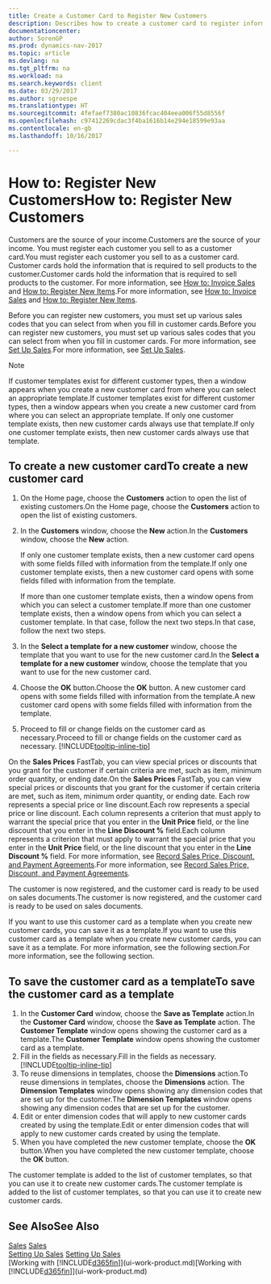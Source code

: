 ```yaml
---
title: Create a Customer Card to Register New Customers
description: Describes how to create a customer card to register information about each new customer or client that you sell to.
documentationcenter: 
author: SorenGP
ms.prod: dynamics-nav-2017
ms.topic: article
ms.devlang: na
ms.tgt_pltfrm: na
ms.workload: na
ms.search.keywords: client
ms.date: 03/29/2017
ms.author: sgroespe
ms.translationtype: HT
ms.sourcegitcommit: 4fefaef7380ac10836fcac404eea006f55d8556f
ms.openlocfilehash: c97412269cdac3f4ba1616b14e294e18599e93aa
ms.contentlocale: en-gb
ms.lasthandoff: 10/16/2017

---
```

# <a name="how-to-register-new-customers"></a><span data-ttu-id="25ccf-103">How to: Register New Customers</span><span class="sxs-lookup"><span data-stu-id="25ccf-103">How to: Register New Customers</span></span>
<span data-ttu-id="25ccf-104">Customers are the source of your income.</span><span class="sxs-lookup"><span data-stu-id="25ccf-104">Customers are the source of your income.</span></span> <span data-ttu-id="25ccf-105">You must register each customer you sell to as a customer card.</span><span class="sxs-lookup"><span data-stu-id="25ccf-105">You must register each customer you sell to as a customer card.</span></span> <span data-ttu-id="25ccf-106">Customer cards hold the information that is required to sell products to the customer.</span><span class="sxs-lookup"><span data-stu-id="25ccf-106">Customer cards hold the information that is required to sell products to the customer.</span></span> <span data-ttu-id="25ccf-107">For more information, see [How to: Invoice Sales](sales-how-invoice-sales.md) and [How to: Register New Items](inventory-how-register-new-items.md).</span><span class="sxs-lookup"><span data-stu-id="25ccf-107">For more information, see [How to: Invoice Sales](sales-how-invoice-sales.md) and [How to: Register New Items](inventory-how-register-new-items.md).</span></span>  

<span data-ttu-id="25ccf-108">Before you can register new customers, you must set up various sales codes that you can select from when you fill in customer cards.</span><span class="sxs-lookup"><span data-stu-id="25ccf-108">Before you can register new customers, you must set up various sales codes that you can select from when you fill in customer cards.</span></span> <span data-ttu-id="25ccf-109">For more information, see [Set Up Sales](sales-setup-sales.md).</span><span class="sxs-lookup"><span data-stu-id="25ccf-109">For more information, see [Set Up Sales](sales-setup-sales.md).</span></span>

> [!NOTE]  
>   <span data-ttu-id="25ccf-110">If customer templates exist for different customer types, then a window appears when you create a new customer card from where you can select an appropriate template.</span><span class="sxs-lookup"><span data-stu-id="25ccf-110">If customer templates exist for different customer types, then a window appears when you create a new customer card from where you can select an appropriate template.</span></span> <span data-ttu-id="25ccf-111">If only one customer template exists, then new customer cards always use that template.</span><span class="sxs-lookup"><span data-stu-id="25ccf-111">If only one customer template exists, then new customer cards always use that template.</span></span>

## <a name="to-create-a-new-customer-card"></a><span data-ttu-id="25ccf-112">To create a new customer card</span><span class="sxs-lookup"><span data-stu-id="25ccf-112">To create a new customer card</span></span>
1. <span data-ttu-id="25ccf-113">On the Home page, choose the **Customers** action to open the list of existing customers.</span><span class="sxs-lookup"><span data-stu-id="25ccf-113">On the Home page, choose the **Customers** action to open the list of existing customers.</span></span>  
2. <span data-ttu-id="25ccf-114">In the **Customers** window, choose the **New** action.</span><span class="sxs-lookup"><span data-stu-id="25ccf-114">In the **Customers** window, choose the **New** action.</span></span>

    <span data-ttu-id="25ccf-115">If only one customer template exists, then a new customer card opens with some fields filled with information from the template.</span><span class="sxs-lookup"><span data-stu-id="25ccf-115">If only one customer template exists, then a new customer card opens with some fields filled with information from the template.</span></span>

    <span data-ttu-id="25ccf-116">If more than one customer template exists, then a window opens from which you can select a customer template.</span><span class="sxs-lookup"><span data-stu-id="25ccf-116">If more than one customer template exists, then a window opens from which you can select a customer template.</span></span> <span data-ttu-id="25ccf-117">In that case, follow the next two steps.</span><span class="sxs-lookup"><span data-stu-id="25ccf-117">In that case, follow the next two steps.</span></span>
3. <span data-ttu-id="25ccf-118">In the **Select a template for a new customer** window, choose the template that you want to use for the new customer card.</span><span class="sxs-lookup"><span data-stu-id="25ccf-118">In the **Select a template for a new customer** window, choose the template that you want to use for the new customer card.</span></span>
4. <span data-ttu-id="25ccf-119">Choose the **OK** button.</span><span class="sxs-lookup"><span data-stu-id="25ccf-119">Choose the **OK** button.</span></span> <span data-ttu-id="25ccf-120">A new customer card opens with some fields filled with information from the template.</span><span class="sxs-lookup"><span data-stu-id="25ccf-120">A new customer card opens with some fields filled with information from the template.</span></span>  
5. <span data-ttu-id="25ccf-121">Proceed to fill or change fields on the customer card as necessary.</span><span class="sxs-lookup"><span data-stu-id="25ccf-121">Proceed to fill or change fields on the customer card as necessary.</span></span> [!INCLUDE[tooltip-inline-tip](includes/tooltip-inline-tip_md.md)]

<span data-ttu-id="25ccf-122">On the **Sales Prices** FastTab, you can view special prices or discounts that you grant for the customer if certain criteria are met, such as item, minimum order quantity, or ending date.</span><span class="sxs-lookup"><span data-stu-id="25ccf-122">On the **Sales Prices** FastTab, you can view special prices or discounts that you grant for the customer if certain criteria are met, such as item, minimum order quantity, or ending date.</span></span> <span data-ttu-id="25ccf-123">Each row represents a special price or line discount.</span><span class="sxs-lookup"><span data-stu-id="25ccf-123">Each row represents a special price or line discount.</span></span> <span data-ttu-id="25ccf-124">Each column represents a criterion that must apply to warrant the special price that you enter in the **Unit Price** field, or the line discount that you enter in the **Line Discount %** field.</span><span class="sxs-lookup"><span data-stu-id="25ccf-124">Each column represents a criterion that must apply to warrant the special price that you enter in the **Unit Price** field, or the line discount that you enter in the **Line Discount %** field.</span></span> <span data-ttu-id="25ccf-125">For more information, see [Record Sales Price, Discount, and Payment Agreements](sales-how-record-sales-price-discount-payment-agreements.md).</span><span class="sxs-lookup"><span data-stu-id="25ccf-125">For more information, see [Record Sales Price, Discount, and Payment Agreements](sales-how-record-sales-price-discount-payment-agreements.md).</span></span>

<span data-ttu-id="25ccf-126">The customer is now registered, and the customer card is ready to be used on sales documents.</span><span class="sxs-lookup"><span data-stu-id="25ccf-126">The customer is now registered, and the customer card is ready to be used on sales documents.</span></span>

<span data-ttu-id="25ccf-127">If you want to use this customer card as a template when you create new customer cards, you can save it as a template.</span><span class="sxs-lookup"><span data-stu-id="25ccf-127">If you want to use this customer card as a template when you create new customer cards, you can save it as a template.</span></span> <span data-ttu-id="25ccf-128">For more information, see the following section.</span><span class="sxs-lookup"><span data-stu-id="25ccf-128">For more information, see the following section.</span></span>

## <a name="to-save-the-customer-card-as-a-template"></a><span data-ttu-id="25ccf-129">To save the customer card as a template</span><span class="sxs-lookup"><span data-stu-id="25ccf-129">To save the customer card as a template</span></span>
1. <span data-ttu-id="25ccf-130">In the **Customer Card** window, choose the **Save as Template** action.</span><span class="sxs-lookup"><span data-stu-id="25ccf-130">In the **Customer Card** window, choose the **Save as Template** action.</span></span> <span data-ttu-id="25ccf-131">The **Customer Template** window opens showing the customer card as a template.</span><span class="sxs-lookup"><span data-stu-id="25ccf-131">The **Customer Template** window opens showing the customer card as a template.</span></span>
2. <span data-ttu-id="25ccf-132">Fill in the fields as necessary.</span><span class="sxs-lookup"><span data-stu-id="25ccf-132">Fill in the fields as necessary.</span></span> [!INCLUDE[tooltip-inline-tip](includes/tooltip-inline-tip_md.md)]
3. <span data-ttu-id="25ccf-133">To reuse dimensions in templates, choose the **Dimensions** action.</span><span class="sxs-lookup"><span data-stu-id="25ccf-133">To reuse dimensions in templates, choose the **Dimensions** action.</span></span> <span data-ttu-id="25ccf-134">The **Dimension Templates** window opens showing any dimension codes that are set up for the customer.</span><span class="sxs-lookup"><span data-stu-id="25ccf-134">The **Dimension Templates** window opens showing any dimension codes that are set up for the customer.</span></span>
4. <span data-ttu-id="25ccf-135">Edit or enter dimension codes that will apply to new customer cards created by using the template.</span><span class="sxs-lookup"><span data-stu-id="25ccf-135">Edit or enter dimension codes that will apply to new customer cards created by using the template.</span></span>  
5. <span data-ttu-id="25ccf-136">When you have completed the new customer template, choose the **OK** button.</span><span class="sxs-lookup"><span data-stu-id="25ccf-136">When you have completed the new customer template, choose the **OK** button.</span></span>

<span data-ttu-id="25ccf-137">The customer template is added to the list of customer templates, so that you can use it to create new customer cards.</span><span class="sxs-lookup"><span data-stu-id="25ccf-137">The customer template is added to the list of customer templates, so that you can use it to create new customer cards.</span></span>

## <a name="see-also"></a><span data-ttu-id="25ccf-138">See Also</span><span class="sxs-lookup"><span data-stu-id="25ccf-138">See Also</span></span>
<span data-ttu-id="25ccf-139">[Sales](sales-manage-sales.md)  </span><span class="sxs-lookup"><span data-stu-id="25ccf-139">[Sales](sales-manage-sales.md)  </span></span>  
<span data-ttu-id="25ccf-140">[Setting Up Sales](sales-setup-sales.md)  </span><span class="sxs-lookup"><span data-stu-id="25ccf-140">[Setting Up Sales](sales-setup-sales.md)  </span></span>  
<span data-ttu-id="25ccf-141">[Working with [!INCLUDE[d365fin](includes/d365fin_md.md)]](ui-work-product.md)</span><span class="sxs-lookup"><span data-stu-id="25ccf-141">[Working with [!INCLUDE[d365fin](includes/d365fin_md.md)]](ui-work-product.md)</span></span>

